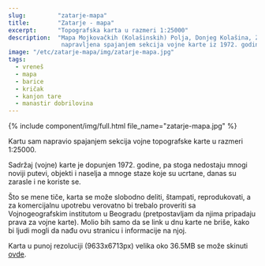 ```yaml
---
slug:         "zatarje-mapa"
title:        "Zatarje - mapa"
excerpt:      "Topografska karta u razmeri 1:25000"
description:  "Mapa Mojkovačkih (Kolašinskih) Polja, Donjeg Kolašina, Zatarja, Potarja, Vraneša, Krička...
               napravljena spajanjem sekcija vojne karte iz 1972. godine."
image: "/etc/zatarje-mapa/img/zatarje-mapa.jpg"
tags: 
  - vreneš
  - mapa
  - barice
  - kričak
  - kanjon tare
  - manastir dobrilovina  
---
```


{% include component/img/full.html file_name="zatarje-mapa.jpg" %}

Kartu sam napravio spajanjem sekcija vojne topografske karte u razmeri 1:25000.

Sadržaj (vojne) karte je dopunjen 1972. godine, pa stoga nedostaju mnogi noviji putevi, objekti i naselja a mnoge staze koje su 
ucrtane, danas su zarasle i ne koriste se.

Što se mene tiče, karta se može slobodno deliti, štampati, reprodukovati, a za komercijalnu upotrebu verovatno bi trebalo
proveriti sa Vojnogeografskim institutom u Beogradu (pretpostavljam da njima pripadaju prava za vojne karte). Molio bih
samo da se link u dnu karte ne briše, kako bi ljudi mogli da nađu ovu stranicu i informacije na njoj.

Karta u punoj rezoluciji (9633x6713px) velika oko 36.5MB se može skinuti <a href="https://www.dropbox.com/s/nfkj8zflk7i1koj/zatarje-mapa.jpg?dl=0" target="_blank">ovde</a>.
